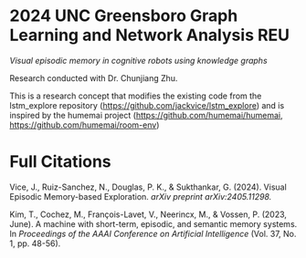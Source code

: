 # 2024 UNC Greensboro Graph Learning and Network Analysis REU

*Visual episodic memory in cognitive robots using knowledge graphs*

Research conducted with Dr. Chunjiang Zhu.

This is a research concept that modifies the existing code from the lstm_explore repository (https://github.com/jackvice/lstm_explore) and is inspired by the humemai project (https://github.com/humemai/humemai, https://github.com/humemai/room-env)

# Full Citations
Vice, J., Ruiz-Sanchez, N., Douglas, P. K., & Sukthankar, G. (2024). Visual Episodic Memory-based Exploration. *arXiv preprint arXiv:2405.11298.*

Kim, T., Cochez, M., François-Lavet, V., Neerincx, M., & Vossen, P. (2023, June). A machine with short-term, episodic, and semantic memory systems. In *Proceedings of the AAAI Conference on Artificial Intelligence* (Vol. 37, No. 1, pp. 48-56).





